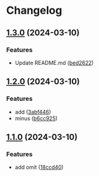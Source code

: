 # Changelog

## [1.3.0](https://github.com/jinmayamashita/help/compare/v1.2.0...v1.3.0) (2024-03-10)


### Features

* Update README.md ([bed2622](https://github.com/jinmayamashita/help/commit/bed2622b0e60ea4721521073dff5f442d02a2a93))

## [1.2.0](https://github.com/jinmayamashita/help/compare/v1.1.0...v1.2.0) (2024-03-10)


### Features

* add ([3abf446](https://github.com/jinmayamashita/help/commit/3abf446b6c5fce65e4d1f519b7acc6e7aa566a56))
* minus ([b6cc925](https://github.com/jinmayamashita/help/commit/b6cc9251cc4a29bc471c81225899501182c51157))

## [1.1.0](https://github.com/jinmayamashita/help/compare/v1.0.0...v1.1.0) (2024-03-10)


### Features

* add omit ([18ccd40](https://github.com/jinmayamashita/help/commit/18ccd40168d95dec0f6224c820908de9ce835d5c))

